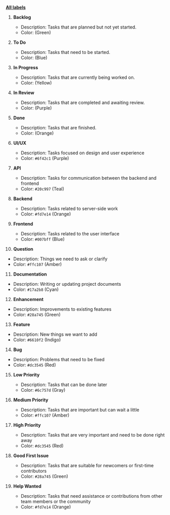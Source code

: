 [**All labels**](https://github.com/IlliaFransua/Bronyumo/labels)

1. **Backlog**  
   - Description: Tasks that are planned but not yet started.  
   - Color: (Green)

2. **To Do**  
   - Description: Tasks that need to be started.  
   - Color: (Blue)

3. **In Progress**  
   - Description: Tasks that are currently being worked on.  
   - Color: (Yellow)

4. **In Review**  
   - Description: Tasks that are completed and awaiting review.  
   - Color: (Purple)

5. **Done**  
   - Description: Tasks that are finished.  
   - Color: (Orange)

6. **UI/UX**  
   - Description: Tasks focused on design and user experience  
   - Color: `#6f42c1` (Purple)

7. **API**  
   - Description: Tasks for communication between the backend and frontend  
   - Color: `#20c997` (Teal)

8. **Backend**  
   - Description: Tasks related to server-side work  
   - Color: `#fd7e14` (Orange)

9. **Frontend**  
   - Description: Tasks related to the user interface  
   - Color: `#007bff` (Blue)

10. **Question**  
   - Description: Things we need to ask or clarify  
   - Color: `#ffc107` (Amber)

11. **Documentation**  
   - Description: Writing or updating project documents  
   - Color: `#17a2b8` (Cyan)

12. **Enhancement**  
   - Description: Improvements to existing features  
   - Color: `#28a745` (Green)

13. **Feature**  
   - Description: New things we want to add  
   - Color: `#6610f2` (Indigo)

14. **Bug**  
   - Description: Problems that need to be fixed  
   - Color: `#dc3545` (Red)

15. **Low Priority**  
    - Description: Tasks that can be done later  
    - Color: `#6c757d` (Gray)

16. **Medium Priority**  
    - Description: Tasks that are important but can wait a little  
    - Color: `#ffc107` (Amber)

17. **High Priority**  
    - Description: Tasks that are very important and need to be done right away  
    - Color: `#dc3545` (Red)

18. **Good First Issue**  
    - Description: Tasks that are suitable for newcomers or first-time contributors  
    - Color: `#28a745` (Green)

19. **Help Wanted**  
    - Description: Tasks that need assistance or contributions from other team members or the community  
    - Color: `#fd7e14` (Orange)

